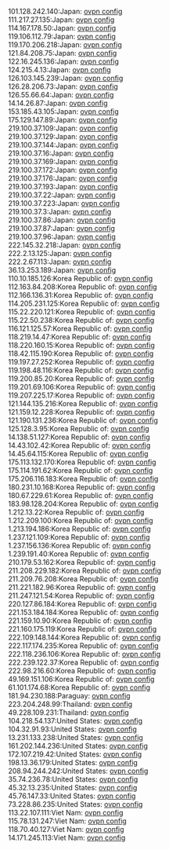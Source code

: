 101.128.242.140:Japan: [ovpn config](vpn/101_128_242_140.ovpn)  
111.217.27.135:Japan: [ovpn config](vpn/111_217_27_135.ovpn)  
114.167.178.50:Japan: [ovpn config](vpn/114_167_178_50.ovpn)  
119.106.112.79:Japan: [ovpn config](vpn/119_106_112_79.ovpn)  
119.170.206.218:Japan: [ovpn config](vpn/119_170_206_218.ovpn)  
121.84.208.75:Japan: [ovpn config](vpn/121_84_208_75.ovpn)  
122.16.245.136:Japan: [ovpn config](vpn/122_16_245_136.ovpn)  
124.215.4.13:Japan: [ovpn config](vpn/124_215_4_13.ovpn)  
126.103.145.239:Japan: [ovpn config](vpn/126_103_145_239.ovpn)  
126.28.206.73:Japan: [ovpn config](vpn/126_28_206_73.ovpn)  
126.55.66.64:Japan: [ovpn config](vpn/126_55_66_64.ovpn)  
14.14.26.87:Japan: [ovpn config](vpn/14_14_26_87.ovpn)  
153.185.43.105:Japan: [ovpn config](vpn/153_185_43_105.ovpn)  
175.129.147.89:Japan: [ovpn config](vpn/175_129_147_89.ovpn)  
219.100.37.109:Japan: [ovpn config](vpn/219_100_37_109.ovpn)  
219.100.37.129:Japan: [ovpn config](vpn/219_100_37_129.ovpn)  
219.100.37.144:Japan: [ovpn config](vpn/219_100_37_144.ovpn)  
219.100.37.16:Japan: [ovpn config](vpn/219_100_37_16.ovpn)  
219.100.37.169:Japan: [ovpn config](vpn/219_100_37_169.ovpn)  
219.100.37.172:Japan: [ovpn config](vpn/219_100_37_172.ovpn)  
219.100.37.176:Japan: [ovpn config](vpn/219_100_37_176.ovpn)  
219.100.37.193:Japan: [ovpn config](vpn/219_100_37_193.ovpn)  
219.100.37.22:Japan: [ovpn config](vpn/219_100_37_22.ovpn)  
219.100.37.223:Japan: [ovpn config](vpn/219_100_37_223.ovpn)  
219.100.37.3:Japan: [ovpn config](vpn/219_100_37_3.ovpn)  
219.100.37.86:Japan: [ovpn config](vpn/219_100_37_86.ovpn)  
219.100.37.87:Japan: [ovpn config](vpn/219_100_37_87.ovpn)  
219.100.37.96:Japan: [ovpn config](vpn/219_100_37_96.ovpn)  
222.145.32.218:Japan: [ovpn config](vpn/222_145_32_218.ovpn)  
222.2.13.125:Japan: [ovpn config](vpn/222_2_13_125.ovpn)  
222.2.67.113:Japan: [ovpn config](vpn/222_2_67_113.ovpn)  
36.13.253.189:Japan: [ovpn config](vpn/36_13_253_189.ovpn)  
110.10.185.126:Korea Republic of: [ovpn config](vpn/110_10_185_126.ovpn)  
112.163.84.208:Korea Republic of: [ovpn config](vpn/112_163_84_208.ovpn)  
112.166.136.31:Korea Republic of: [ovpn config](vpn/112_166_136_31.ovpn)  
114.205.231.125:Korea Republic of: [ovpn config](vpn/114_205_231_125.ovpn)  
115.22.220.121:Korea Republic of: [ovpn config](vpn/115_22_220_121.ovpn)  
115.22.50.238:Korea Republic of: [ovpn config](vpn/115_22_50_238.ovpn)  
116.121.125.57:Korea Republic of: [ovpn config](vpn/116_121_125_57.ovpn)  
118.219.14.47:Korea Republic of: [ovpn config](vpn/118_219_14_47.ovpn)  
118.220.160.15:Korea Republic of: [ovpn config](vpn/118_220_160_15.ovpn)  
118.42.115.190:Korea Republic of: [ovpn config](vpn/118_42_115_190.ovpn)  
119.197.27.252:Korea Republic of: [ovpn config](vpn/119_197_27_252.ovpn)  
119.198.48.116:Korea Republic of: [ovpn config](vpn/119_198_48_116.ovpn)  
119.200.85.20:Korea Republic of: [ovpn config](vpn/119_200_85_20.ovpn)  
119.201.69.106:Korea Republic of: [ovpn config](vpn/119_201_69_106.ovpn)  
119.207.225.17:Korea Republic of: [ovpn config](vpn/119_207_225_17.ovpn)  
121.144.135.216:Korea Republic of: [ovpn config](vpn/121_144_135_216.ovpn)  
121.159.12.228:Korea Republic of: [ovpn config](vpn/121_159_12_228.ovpn)  
121.190.131.236:Korea Republic of: [ovpn config](vpn/121_190_131_236.ovpn)  
125.128.3.95:Korea Republic of: [ovpn config](vpn/125_128_3_95.ovpn)  
14.138.51.127:Korea Republic of: [ovpn config](vpn/14_138_51_127.ovpn)  
14.43.102.42:Korea Republic of: [ovpn config](vpn/14_43_102_42.ovpn)  
14.45.64.115:Korea Republic of: [ovpn config](vpn/14_45_64_115.ovpn)  
175.113.132.170:Korea Republic of: [ovpn config](vpn/175_113_132_170.ovpn)  
175.114.191.62:Korea Republic of: [ovpn config](vpn/175_114_191_62.ovpn)  
175.206.116.183:Korea Republic of: [ovpn config](vpn/175_206_116_183.ovpn)  
180.231.10.168:Korea Republic of: [ovpn config](vpn/180_231_10_168.ovpn)  
180.67.229.61:Korea Republic of: [ovpn config](vpn/180_67_229_61.ovpn)  
183.98.128.204:Korea Republic of: [ovpn config](vpn/183_98_128_204.ovpn)  
1.212.13.22:Korea Republic of: [ovpn config](vpn/1_212_13_22.ovpn)  
1.212.209.100:Korea Republic of: [ovpn config](vpn/1_212_209_100.ovpn)  
1.213.194.186:Korea Republic of: [ovpn config](vpn/1_213_194_186.ovpn)  
1.237.121.109:Korea Republic of: [ovpn config](vpn/1_237_121_109.ovpn)  
1.237.156.136:Korea Republic of: [ovpn config](vpn/1_237_156_136.ovpn)  
1.239.191.40:Korea Republic of: [ovpn config](vpn/1_239_191_40.ovpn)  
210.179.53.162:Korea Republic of: [ovpn config](vpn/210_179_53_162.ovpn)  
211.208.229.182:Korea Republic of: [ovpn config](vpn/211_208_229_182.ovpn)  
211.209.76.208:Korea Republic of: [ovpn config](vpn/211_209_76_208.ovpn)  
211.221.182.96:Korea Republic of: [ovpn config](vpn/211_221_182_96.ovpn)  
211.247.121.54:Korea Republic of: [ovpn config](vpn/211_247_121_54.ovpn)  
220.127.86.184:Korea Republic of: [ovpn config](vpn/220_127_86_184.ovpn)  
221.153.184.184:Korea Republic of: [ovpn config](vpn/221_153_184_184.ovpn)  
221.159.10.90:Korea Republic of: [ovpn config](vpn/221_159_10_90.ovpn)  
221.160.175.119:Korea Republic of: [ovpn config](vpn/221_160_175_119.ovpn)  
222.109.148.144:Korea Republic of: [ovpn config](vpn/222_109_148_144.ovpn)  
222.117.174.235:Korea Republic of: [ovpn config](vpn/222_117_174_235.ovpn)  
222.118.236.106:Korea Republic of: [ovpn config](vpn/222_118_236_106.ovpn)  
222.239.122.37:Korea Republic of: [ovpn config](vpn/222_239_122_37.ovpn)  
222.98.216.60:Korea Republic of: [ovpn config](vpn/222_98_216_60.ovpn)  
49.169.151.106:Korea Republic of: [ovpn config](vpn/49_169_151_106.ovpn)  
61.101.174.68:Korea Republic of: [ovpn config](vpn/61_101_174_68.ovpn)  
181.94.230.188:Paraguay: [ovpn config](vpn/181_94_230_188.ovpn)  
223.204.248.99:Thailand: [ovpn config](vpn/223_204_248_99.ovpn)  
49.228.109.231:Thailand: [ovpn config](vpn/49_228_109_231.ovpn)  
104.218.54.137:United States: [ovpn config](vpn/104_218_54_137.ovpn)  
104.32.91.93:United States: [ovpn config](vpn/104_32_91_93.ovpn)  
13.231.133.238:United States: [ovpn config](vpn/13_231_133_238.ovpn)  
161.202.144.236:United States: [ovpn config](vpn/161_202_144_236.ovpn)  
172.107.219.42:United States: [ovpn config](vpn/172_107_219_42.ovpn)  
198.13.36.179:United States: [ovpn config](vpn/198_13_36_179.ovpn)  
208.94.244.242:United States: [ovpn config](vpn/208_94_244_242.ovpn)  
35.74.236.78:United States: [ovpn config](vpn/35_74_236_78.ovpn)  
45.32.13.235:United States: [ovpn config](vpn/45_32_13_235.ovpn)  
45.76.147.33:United States: [ovpn config](vpn/45_76_147_33.ovpn)  
73.228.86.235:United States: [ovpn config](vpn/73_228_86_235.ovpn)  
113.22.107.111:Viet Nam: [ovpn config](vpn/113_22_107_111.ovpn)  
115.78.131.247:Viet Nam: [ovpn config](vpn/115_78_131_247.ovpn)  
118.70.40.127:Viet Nam: [ovpn config](vpn/118_70_40_127.ovpn)  
14.171.245.113:Viet Nam: [ovpn config](vpn/14_171_245_113.ovpn)  
